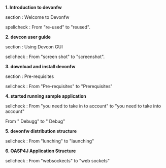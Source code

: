 **1. Introduction to devonfw**

section : Welcome to Devonfw 

spellcheck : From "re-used" to "reused". 


**2. devcon user guide**

section : Using Devcon GUI

sellcheck : From "screen shot" to "screenshot".

**3. download and install devonfw**

section : Pre-requisites

sellcheck : From "Pre-requisites" to "Prerequisites"

**4. started running sample application**

sellcheck : 
From "you need to take in to account" to "you need to take into account"

From " Debugg" to " Debug"

**5. devonfw distribution structure**

sellcheck : 
From "lunching" to "launching"

**6. OASP4J Application Structure**

sellcheck : 
From "websockects" to "web sockets"
            
